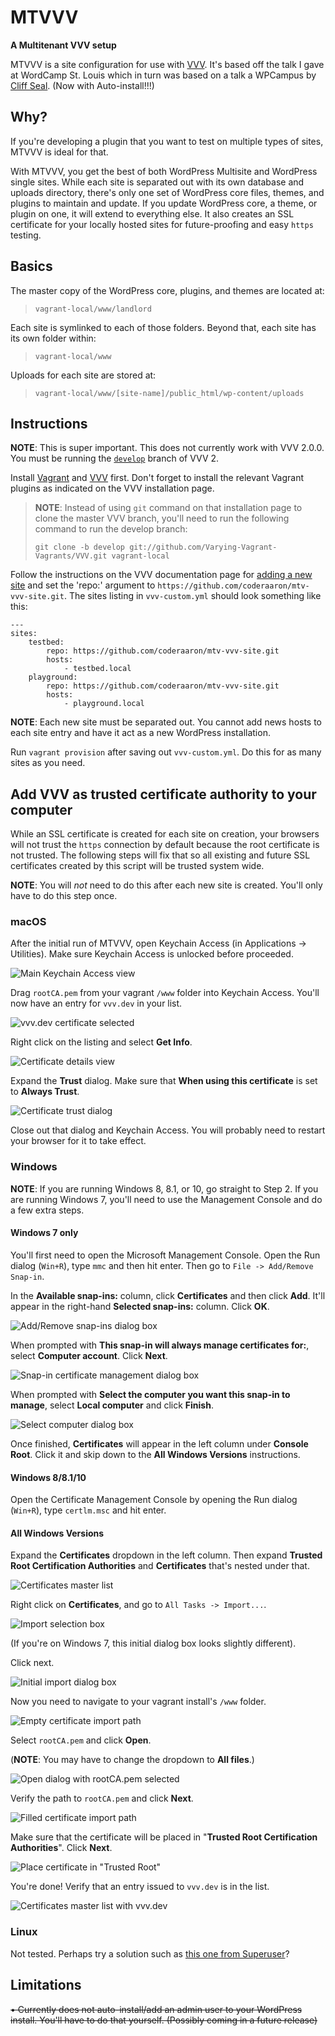 # MTVVV
**A Multitenant VVV setup**

MTVVV is a site configuration for use with [VVV](https://varyingvagrantvagrants.org/).  It's based off the talk I gave at WordCamp St. Louis which in turn was based on a talk a WPCampus by [Cliff Seal](https://www.youtube.com/watch?v=88cMYrr4-5o). (Now with Auto-install!!!)

## Why?
If you're developing a plugin that you want to test on multiple types of sites, MTVVV is ideal for that.

With MTVVV, you get the best of both WordPress Multisite and WordPress single sites. While each site is separated out with its own database and uploads directory, there's only one set of WordPress core files, themes, and plugins to maintain and update. If you update WordPress core, a theme, or plugin on one, it will extend to everything else. It also creates an SSL certificate for your locally hosted sites for future-proofing and easy `https` testing.

## Basics
The master copy of the WordPress core, plugins, and themes are located at:

> `vagrant-local/www/landlord` 

Each site is symlinked to each of those folders. Beyond that, each site has its own folder within:

> `vagrant-local/www`

Uploads for each site are stored at:

> `vagrant-local/www/[site-name]/public_html/wp-content/uploads`

## Instructions
**NOTE**: This is super important. This does not currently work with VVV 2.0.0. You must be running the [`develop`](https://github.com/Varying-Vagrant-Vagrants/VVV/tree/develop) branch of VVV 2.

Install [Vagrant](https://www.vagrantup.com/downloads.html) and [VVV](https://varyingvagrantvagrants.org/docs/en-US/installation/) first. Don't forget to install the relevant Vagrant plugins as indicated on the VVV installation page.

> **NOTE**: Instead of using `git` command on that installation page to clone the master VVV branch, you'll need to run the following command to run the develop branch:
> 
> `git clone -b develop git://github.com/Varying-Vagrant-Vagrants/VVV.git vagrant-local`

Follow the instructions on the VVV documentation page for [adding a new site](https://varyingvagrantvagrants.org/docs/en-US/adding-a-new-site/) and set the 'repo:' argument to `https://github.com/coderaaron/mtv-vvv-site.git`. The sites listing in `vvv-custom.yml` should look something like this:

```
---
sites:
    testbed:
        repo: https://github.com/coderaaron/mtv-vvv-site.git
        hosts:
            - testbed.local
    playground:
        repo: https://github.com/coderaaron/mtv-vvv-site.git
        hosts:
            - playground.local
```

**NOTE**: Each new site must be separated out. You cannot add news hosts to each site entry and have it act as a new WordPress installation.

Run `vagrant provision` after saving out `vvv-custom.yml`. Do this for as many sites as you need.

## Add VVV as trusted certificate authority to your computer
While an SSL certificate is created for each site on creation, your browsers will not trust the `https` connection by default because the root certificate is not trusted. The following steps will fix that so all existing and future SSL certificates created by this script will be trusted system wide.

**NOTE**: You will *not* need to do this after each new site is created. You'll only have to do this step once.

### macOS
After the initial run of MTVVV, open Keychain Access (in Applications -> Utilities). Make sure Keychain Access is unlocked before proceeded.

![Main Keychain Access view](images/mac/ssl1.jpg)

Drag `rootCA.pem` from your vagrant `/www` folder into Keychain Access. You'll now have an entry for `vvv.dev` in your list.

![vvv.dev certificate selected](images/mac/ssl2.jpg)

Right click on the listing and select **Get Info**.

![Certificate details view](images/mac/ssl3.jpg)

Expand the **Trust** dialog. Make sure that **When using this certificate** is set to **Always Trust**.

![Certificate trust dialog](images/mac/ssl4.jpg)

Close out that dialog and Keychain Access. You will probably need to restart your browser for it to take effect.

### Windows
**NOTE**: If you are running Windows 8, 8.1, or 10, go straight to Step 2. If you are running Windows 7, you'll need to use the Management Console and do a few extra steps.

#### **Windows 7 only**
You'll first need to open the Microsoft Management Console. Open the Run dialog (`Win+R`), type `mmc` and then hit enter. Then go to `File -> Add/Remove Snap-in`.

In the **Available snap-ins:** column, click **Certificates** and then click **Add**. It'll appear in the right-hand **Selected snap-ins:** column. Click **OK**.

![Add/Remove snap-ins dialog box](images/win7/mmc1.jpg)

When prompted with **This snap-in will always manage certificates for:**, select **Computer account**. Click **Next**.

![Snap-in certificate management dialog box](images/win7/mmc2.jpg)

When prompted with **Select the computer you want this snap-in to manage**, select **Local computer** and click **Finish**.

![Select computer dialog box](images/win7/mmc3.jpg)

Once finished, **Certificates** will appear in the left column under **Console Root**. Click it and skip down to the **All Windows Versions** instructions.

#### **Windows 8/8.1/10**
Open the Certificate Management Console by opening the Run dialog (`Win+R`), type `certlm.msc` and hit enter.

#### **All Windows Versions**
Expand the **Certificates** dropdown in the left column. Then expand **Trusted Root Certification Authorities** and **Certificates** that's nested under that.

![Certificates master list](images/win/ssl1.jpg)

Right click on **Certificates**, and go to `All Tasks -> Import...`.

![Import selection box](images/win/ssl2.jpg)

(If you're on Windows 7, this initial dialog box looks slightly different).

Click next.

![Initial import dialog box](images/win/ssl3.jpg)

Now you need to navigate to your vagrant install's `/www` folder.

![Empty certificate import path](images/win/ssl4.jpg)

Select `rootCA.pem` and click **Open**. 

(**NOTE**: You may have to change the dropdown to **All files**.)

![Open dialog with rootCA.pem selected](images/win/ssl5.jpg)

Verify the path to `rootCA.pem` and click **Next**.

![Filled certificate import path](images/win/ssl6.jpg)

Make sure that the certificate will be placed in "**Trusted Root Certification Authorities**". Click **Next**.

![Place certificate in "Trusted Root"](images/win/ssl7.jpg)

You're done! Verify that an entry issued to `vvv.dev` is in the list.

![Certificates master list with vvv.dev](images/win/ssl8.jpg)

### Linux
Not tested. Perhaps try a solution such as [this one from Superuser](https://superuser.com/posts/719047/revisions)?

## Limitations
~~• Currently does not auto-install/add an admin user to your WordPress install. You'll have to do that yourself. (Possibly coming in a future release)~~
